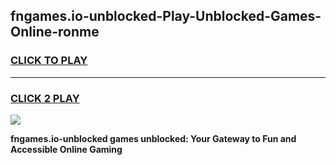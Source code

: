 
## fngames.io-unblocked-Play-Unblocked-Games-Online-ronme
<h3>
<a href="https://premium76.site?title=fngames.io-unblocked&ref=25A">CLICK TO PLAY</a></h3>
<hr>

<h3>
<a href="https://premium76.site?title=fngames.io-unblocked&ref=25A">CLICK 2 PLAY</a>
  
</h3>

<a href="https://premium76.site?title=fngames.io-unblocked&ref=25A"><img src="https://clearcache.store/games.png"></a>


**fngames.io-unblocked games unblocked: Your Gateway to Fun and Accessible Online Gaming**

